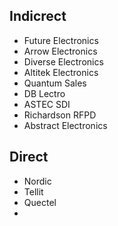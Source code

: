 ## Indicrect
- Future Electronics
- Arrow Electronics
- Diverse Electronics
- Altitek Electronics
- Quantum Sales
- DB Lectro
- ASTEC SDI
- Richardson RFPD
- Abstract Electronics

## Direct
- Nordic
- Tellit
- Quectel
- 
